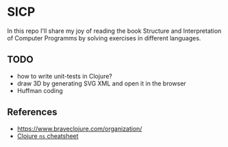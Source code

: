 # SICP

In this repo I'll share my joy of reading the book Structure and Interpretation of Computer Programms by solving exercises in different languages.


## TODO
- how to write unit-tests in Clojure?
- draw 3D by generating SVG XML and open it in the browser
- Huffman coding

## References
- https://www.braveclojure.com/organization/
- [Clojure `ns` cheatsheet](https://gist.github.com/ghoseb/287710/)
